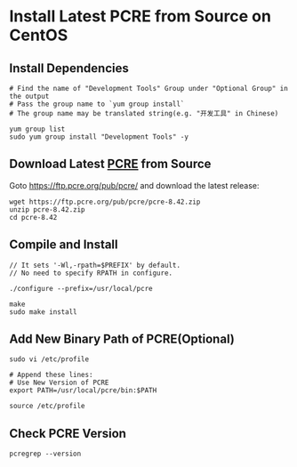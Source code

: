 # Install Latest PCRE from Source on CentOS

## Install Dependencies

```
# Find the name of "Development Tools" Group under "Optional Group" in the output
# Pass the group name to `yum group install` 
# The group name may be translated string(e.g. "开发工具" in Chinese)

yum group list
sudo yum group install "Development Tools" -y
```

## Download Latest [PCRE](http://www.pcre.org/) from Source
      
Goto <https://ftp.pcre.org/pub/pcre/> and download the latest release:

```      
wget https://ftp.pcre.org/pub/pcre/pcre-8.42.zip
unzip pcre-8.42.zip
cd pcre-8.42
```

## Compile and Install

```
// It sets '-Wl,-rpath=$PREFIX' by default.
// No need to specify RPATH in configure.

./configure --prefix=/usr/local/pcre

make
sudo make install

```

## Add New Binary Path of PCRE(Optional)
```
sudo vi /etc/profile

# Append these lines:
# Use New Version of PCRE
export PATH=/usr/local/pcre/bin:$PATH
```

```
source /etc/profile
```

## Check PCRE Version
```   
pcregrep --version
```
